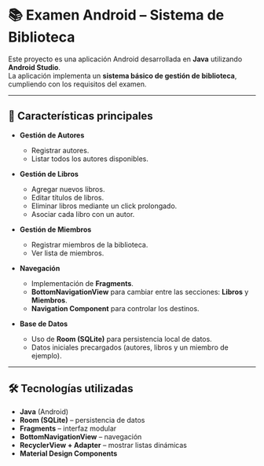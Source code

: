 # 📚 Examen Android – Sistema de Biblioteca

Este proyecto es una aplicación Android desarrollada en **Java** utilizando **Android Studio**.  
La aplicación implementa un **sistema básico de gestión de biblioteca**, cumpliendo con los requisitos del examen.

---

## 🚀 Características principales

- **Gestión de Autores**
  - Registrar autores.
  - Listar todos los autores disponibles.

- **Gestión de Libros**
  - Agregar nuevos libros.
  - Editar títulos de libros.
  - Eliminar libros mediante un click prolongado.
  - Asociar cada libro con un autor.

- **Gestión de Miembros**
  - Registrar miembros de la biblioteca.
  - Ver lista de miembros.

- **Navegación**
  - Implementación de **Fragments**.
  - **BottomNavigationView** para cambiar entre las secciones: **Libros** y **Miembros**.
  - **Navigation Component** para controlar los destinos.

- **Base de Datos**
  - Uso de **Room (SQLite)** para persistencia local de datos.
  - Datos iniciales precargados (autores, libros y un miembro de ejemplo).

---

## 🛠️ Tecnologías utilizadas

- **Java** (Android)
- **Room (SQLite)** – persistencia de datos
- **Fragments** – interfaz modular
- **BottomNavigationView** – navegación
- **RecyclerView + Adapter** – mostrar listas dinámicas
- **Material Design Components**


